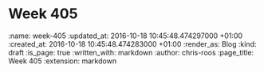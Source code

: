Week 405
========

<!-- add content here -->

:name: week-405
:updated_at: 2016-10-18 10:45:48.474297000 +01:00
:created_at: 2016-10-18 10:45:48.474283000 +01:00
:render_as: Blog
:kind: draft
:is_page: true
:written_with: markdown
:author: chris-roos
:page_title: Week 405
:extension: markdown
